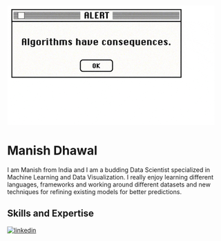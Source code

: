 ![I am budding Data Scientist](https://github.com/ManishDhawal/ManishDhawal/blob/main/giphy%20(2).gif)

# Manish Dhawal
I am Manish from India and I am a budding Data Scientist specialized in Machine Learning and Data Visualization. I really enjoy learning different languages, frameworks and working around different datasets and new techniques for refining existing models for better predictions.

## Skills and Expertise




[<img src='https://cdn.jsdelivr.net/npm/simple-icons@3.0.1/icons/linkedin.svg' alt='linkedin' height='40'>](https://www.linkedin.com/in/https://www.linkedin.com/in/manishdhawal//)  
